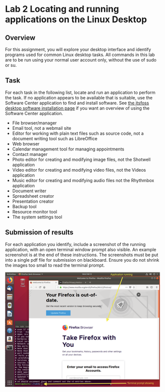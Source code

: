 # Lab 2 Locating and running applications on the Linux Desktop

## Overview
For this assignment, you will explore your desktop interface and identify programs used for common Linux desktop tasks. All commands in this lab are to be run using your normal user account only, without the use of sudo or su.

## Task
For each task in the following list, locate and run an application to perform the task. If no application appears to be available that is suitable, use the Software Center application to find and install software. See [the itsfoss desktop software installation page](https://itsfoss.com/remove-install-software-ubuntu/) if you want an overview of using the Software Center application.

* File browser/manager
* Email tool, not a webmail site
* Editor for working with plain text files such as source code, not a document writing tool such as LibreOffice
* Web browser
* Calendar management tool for managing appointments
* Contact manager
* Photo editor for creating and modifying image files, not the Shotwell application
* Video editor for creating and modifying video files, not the Videos application
* Music editor for creating and modifying audio files not the Rhythmbox application
* Document writer
* Spreadsheet creator
* Presentation creator
* Backup tool
* Resource monitor tool
* The system settings tool

## Submission of results

For each application you identify, include a screenshot of the running application, with an open terminal window prompt also visible. An example screenshot is at the end of these instructions. The screenshots must be put into a single pdf file for submission on blackboard. Ensure you do not shrink the images too small to read the terminal prompt.

![Sample Screenshot](../images/firefox-on-ubuntu.png)
